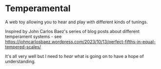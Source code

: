 # Temperamental

A web toy allowing you to hear and play with different kinds of tunings.

Inspired by John Carlos Baez's series of blog posts about different temperament
systems - see https://johncarlosbaez.wordpress.com/2023/10/13/perfect-fifths-in-equal-tempered-scales/

It's all very well but I need to _hear_ what is going on to have a hope of
understanding.
